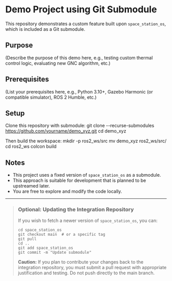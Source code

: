 # Demo Project using Git Submodule

This repository demonstrates a custom feature built upon `space_station_os`, which is included as a Git submodule.

## Purpose

(Describe the purpose of this demo here, e.g., testing custom thermal control logic, evaluating new GNC algorithm, etc.)

## Prerequisites

(List your prerequisites here, e.g., Python 3.10+, Gazebo Harmonic (or compatible simulator), ROS 2 Humble, etc.)

## Setup

Clone this repository with submodule:
    git clone --recurse-submodules https://github.com/yourname/demo_xyz.git
    cd demo_xyz

Then build the workspace:
    mkdir -p ros2_ws/src
    mv demo_xyz ros2_ws/src/
    cd ros2_ws
    colcon build

## Notes

- This project uses a fixed version of `space_station_os` as a submodule.
- This approach is suitable for development that is planned to be upstreamed later.
- You are free to explore and modify the code locally.

---

> ### Optional: Updating the Integration Repository
> If you wish to fetch a newer version of `space_station_os`, you can:
>
>     cd space_station_os
>     git checkout main  # or a specific tag
>     git pull
>     cd ..
>     git add space_station_os
>     git commit -m "Update submodule"
>
> **Caution:** If you plan to contribute your changes back to the integration repository,
> you must submit a pull request with appropriate justification and testing. Do not push directly to the main branch.
